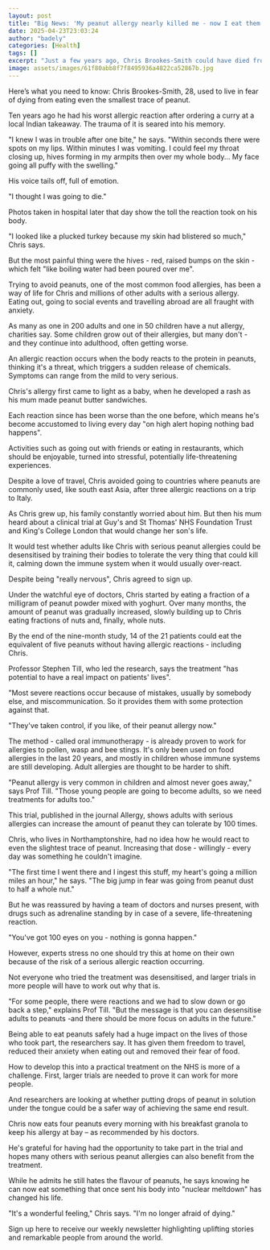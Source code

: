 ```yaml
---
layout: post
title: "Big News: 'My peanut allergy nearly killed me - now I eat them every day for breakfast'"
date: 2025-04-23T23:03:24
author: "badely"
categories: [Health]
tags: []
excerpt: "Just a few years ago, Chris Brookes-Smith could have died from eating peanuts - but taking part in a clinical trial has changed his life."
image: assets/images/61f80abb8f7f8495936a4822ca52867b.jpg
---
```


Here’s what you need to know: Chris Brookes-Smith, 28, used to live in fear of dying from eating even the smallest trace of peanut.

Ten years ago he had his worst allergic reaction after ordering a curry at a local Indian takeaway. The trauma of it is seared into his memory.

"I knew I was in trouble after one bite," he says. "Within seconds there were spots on my lips. Within minutes I was vomiting. I could feel my throat closing up, hives forming in my armpits then over my whole body... My face going all puffy with the swelling."

His voice tails off, full of emotion. 

"I thought I was going to die."

Photos taken in hospital later that day show the toll the reaction took on his body. 

"I looked like a plucked turkey because my skin had blistered so much," Chris says.

But the most painful thing were the hives - red, raised bumps on the skin - which felt "like boiling water had been poured over me".

Trying to avoid peanuts, one of the most common food allergies, has been a way of life for Chris and millions of other adults with a serious allergy. Eating out, going to social events and travelling abroad are all fraught with anxiety. 

As many as one in 200 adults and one in 50 children have a nut allergy, charities say. Some children grow out of their allergies, but many don't - and they continue into adulthood, often getting worse.

An allergic reaction occurs when the body reacts to the protein in peanuts, thinking it's a threat, which triggers a sudden release of chemicals. Symptoms can range from the mild to very serious.

Chris's allergy first came to light as a baby, when he developed a rash as his mum made peanut butter sandwiches. 

Each reaction since has been worse than the one before, which means he's become accustomed to living every day "on high alert hoping nothing bad happens". 

Activities such as going out with friends or eating in restaurants, which should be enjoyable, turned into stressful, potentially life-threatening experiences.

Despite a love of travel, Chris avoided going to countries where peanuts are commonly used, like south east Asia, after three allergic reactions on a trip to Italy.

As Chris grew up, his family constantly worried about him. But then his mum heard about a clinical trial at Guy's and St Thomas' NHS Foundation Trust and King's College London that would change her son's life.

It would test whether adults like Chris with serious peanut allergies could be desensitised by training their bodies to tolerate the very thing that could kill it, calming down the immune system when it would usually over-react.

Despite being "really nervous", Chris agreed to sign up.

Under the watchful eye of doctors, Chris started by eating a fraction of a milligram of peanut powder mixed with yoghurt. Over many months, the amount of peanut was gradually increased, slowly building up to Chris eating fractions of nuts and, finally, whole nuts.

By the end of the nine-month study, 14 of the 21 patients could eat the equivalent of five peanuts without having allergic reactions - including Chris.

Professor Stephen Till, who led the research, says the treatment "has potential to have a real impact on patients' lives".

"Most severe reactions occur because of mistakes, usually by somebody else, and miscommunication. So it provides them with some protection against that.

"They've taken control, if you like, of their peanut allergy now."

The method - called oral immunotherapy - is already proven to work for allergies to pollen, wasp and bee stings. It's only been used on food allergies in the last 20 years, and mostly in children whose immune systems are still developing. Adult allergies are thought to be harder to shift.

"Peanut allergy is very common in children and almost never goes away," says Prof Till. "Those young people are going to become adults, so we need treatments for adults too." 

This trial, published in the journal Allergy, shows adults with serious allergies can increase the amount of peanut they can tolerate by 100 times.

Chris, who lives in Northamptonshire, had no idea how he would react to even the slightest trace of peanut. Increasing that dose - willingly - every day was something he couldn't imagine.

"The first time I went there and I ingest this stuff, my heart's going a million miles an hour," he says. "The big jump in fear was going from peanut dust to half a whole nut." 

But he was reassured by having a team of doctors and nurses present, with drugs such as adrenaline standing by in case of a severe, life-threatening reaction.

"You've got 100 eyes on you - nothing is gonna happen."

However, experts stress no one should try this at home on their own because of the risk of a serious allergic reaction occurring.

Not everyone who tried the treatment was desensitised, and larger trials in more people will have to work out why that is.

"For some people, there were reactions and we had to slow down or go back a step," explains Prof Till. "But the message is that you can desensitise adults to peanuts -and there should be more focus on adults in the future."

Being able to eat peanuts safely had a huge impact on the lives of those who took part, the researchers say. It has given them freedom to travel, reduced their anxiety when eating out and removed their fear of food.

How to develop this into a practical treatment on the NHS is more of a challenge. First, larger trials are needed to prove it can work for more people.

And researchers are looking at whether putting drops of peanut in solution under the tongue could be a safer way of achieving the same end result.

Chris now eats four peanuts every morning with his breakfast granola to keep his allergy at bay – as recommended by his doctors.

He's grateful for having had the opportunity to take part in the trial and hopes many others with serious peanut allergies can also benefit from the treatment.

While he admits he still hates the flavour of peanuts, he says knowing he can now eat something that once sent his body into "nuclear meltdown" has changed his life.

"It's a wonderful feeling," Chris says. "I'm no longer afraid of dying."

Sign up here to receive our weekly newsletter highlighting uplifting stories and remarkable people from around the world.

